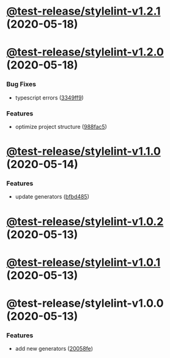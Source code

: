 # [@test-release/stylelint-v1.2.1](https://github.com/developer239/test-release/compare/@test-release/stylelint-v1.2.0...@test-release/stylelint-v1.2.1) (2020-05-18)

# [@test-release/stylelint-v1.2.0](https://github.com/developer239/test-release/compare/@test-release/stylelint-v1.1.0...@test-release/stylelint-v1.2.0) (2020-05-18)

### Bug Fixes

- typescript errors ([3349ff9](https://github.com/developer239/test-release/commit/3349ff94597eb987ca2838a4ea13d4741c0011d2))

### Features

- optimize project structure ([988fac5](https://github.com/developer239/test-release/commit/988fac53f36fdd32798c23ccacec1b9d616134c1))

# [@test-release/stylelint-v1.1.0](https://github.com/developer239/test-release/compare/@test-release/stylelint-v1.0.2...@test-release/stylelint-v1.1.0) (2020-05-14)

### Features

- update generators ([bfbd485](https://github.com/developer239/test-release/commit/bfbd4850822545dca7934d0e5a50523a96afefec))

# [@test-release/stylelint-v1.0.2](https://github.com/developer239/test-release/compare/@test-release/stylelint-v1.0.1...@test-release/stylelint-v1.0.2) (2020-05-13)

# [@test-release/stylelint-v1.0.1](https://github.com/developer239/test-release/compare/@test-release/stylelint-v1.0.0...@test-release/stylelint-v1.0.1) (2020-05-13)

# @test-release/stylelint-v1.0.0 (2020-05-13)

### Features

- add new generators ([20058fe](https://github.com/developer239/test-release/commit/20058fe613e07bd37ece1115a21f55b95e295358))
